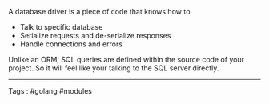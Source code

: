 A database driver is a piece of code that knows how to 
- Talk to specific database 
- Serialize requests and de-serialize responses
- Handle connections and errors

Unlike an ORM, SQL queries are defined within the source code of your project. So it will feel like your talking to the SQL server directly. 


___
Tags : #golang #modules